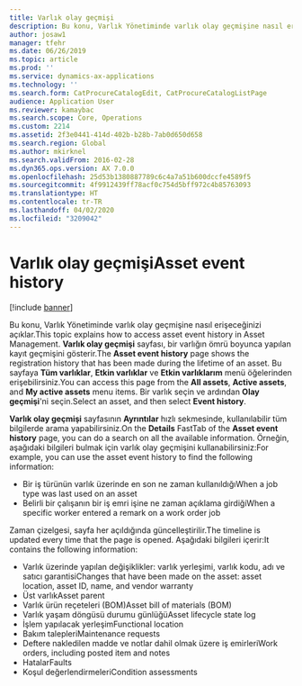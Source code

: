 ```yaml
---
title: Varlık olay geçmişi
description: Bu konu, Varlık Yönetiminde varlık olay geçmişine nasıl erişeceğinizi açıklar.
author: josaw1
manager: tfehr
ms.date: 06/26/2019
ms.topic: article
ms.prod: ''
ms.service: dynamics-ax-applications
ms.technology: ''
ms.search.form: CatProcureCatalogEdit, CatProcureCatalogListPage
audience: Application User
ms.reviewer: kamaybac
ms.search.scope: Core, Operations
ms.custom: 2214
ms.assetid: 2f3e0441-414d-402b-b28b-7ab0d650d658
ms.search.region: Global
ms.author: mkirknel
ms.search.validFrom: 2016-02-28
ms.dyn365.ops.version: AX 7.0.0
ms.openlocfilehash: 25d53b1380887789c6c4a7a51b600dccfe4589f5
ms.sourcegitcommit: 4f9912439ff78acf0c754d5bff972c4b85763093
ms.translationtype: HT
ms.contentlocale: tr-TR
ms.lasthandoff: 04/02/2020
ms.locfileid: "3209042"
---
```

# <a name="asset-event-history"></a><span data-ttu-id="18c49-103">Varlık olay geçmişi</span><span class="sxs-lookup"><span data-stu-id="18c49-103">Asset event history</span></span>

[!include [banner](../../includes/banner.md)]

 

<span data-ttu-id="18c49-104">Bu konu, Varlık Yönetiminde varlık olay geçmişine nasıl erişeceğinizi açıklar.</span><span class="sxs-lookup"><span data-stu-id="18c49-104">This topic explains how to access asset event history in Asset Management.</span></span> <span data-ttu-id="18c49-105">**Varlık olay geçmişi** sayfası, bir varlığın ömrü boyunca yapılan kayıt geçmişini gösterir.</span><span class="sxs-lookup"><span data-stu-id="18c49-105">The **Asset event history** page shows the registration history that has been made during the lifetime of an asset.</span></span> <span data-ttu-id="18c49-106">Bu sayfaya **Tüm varlıklar**, **Etkin varlıklar** ve **Etkin varlıklarım** menü öğelerinden erişebilirsiniz.</span><span class="sxs-lookup"><span data-stu-id="18c49-106">You can access this page from the **All assets**, **Active assets**, and **My active assets** menu items.</span></span> <span data-ttu-id="18c49-107">Bir varlık seçin ve ardından **Olay geçmişi**'ni seçin.</span><span class="sxs-lookup"><span data-stu-id="18c49-107">Select an asset, and then select **Event history**.</span></span>

<span data-ttu-id="18c49-108">**Varlık olay geçmişi** sayfasının **Ayrıntılar** hızlı sekmesinde, kullanılabilir tüm bilgilerde arama yapabilirsiniz.</span><span class="sxs-lookup"><span data-stu-id="18c49-108">On the **Details** FastTab of the **Asset event history** page, you can do a search on all the available information.</span></span> <span data-ttu-id="18c49-109">Örneğin, aşağıdaki bilgileri bulmak için varlık olay geçmişini kullanabilirsiniz:</span><span class="sxs-lookup"><span data-stu-id="18c49-109">For example, you can use the asset event history to find the following information:</span></span>

- <span data-ttu-id="18c49-110">Bir iş türünün varlık üzerinde en son ne zaman kullanıldığı</span><span class="sxs-lookup"><span data-stu-id="18c49-110">When a job type was last used on an asset</span></span>
- <span data-ttu-id="18c49-111">Belirli bir çalışanın bir iş emri işine ne zaman açıklama girdiği</span><span class="sxs-lookup"><span data-stu-id="18c49-111">When a specific worker entered a remark on a work order job</span></span>

<span data-ttu-id="18c49-112">Zaman çizelgesi, sayfa her açıldığında güncelleştirilir.</span><span class="sxs-lookup"><span data-stu-id="18c49-112">The timeline is updated every time that the page is opened.</span></span> <span data-ttu-id="18c49-113">Aşağıdaki bilgileri içerir:</span><span class="sxs-lookup"><span data-stu-id="18c49-113">It contains the following information:</span></span>

- <span data-ttu-id="18c49-114">Varlık üzerinde yapılan değişiklikler: varlık yerleşimi, varlık kodu, adı ve satıcı garantisi</span><span class="sxs-lookup"><span data-stu-id="18c49-114">Changes that have been made on the asset: asset location, asset ID, name, and vendor warranty</span></span>
- <span data-ttu-id="18c49-115">Üst varlık</span><span class="sxs-lookup"><span data-stu-id="18c49-115">Asset parent</span></span>
- <span data-ttu-id="18c49-116">Varlık ürün reçeteleri (BOM)</span><span class="sxs-lookup"><span data-stu-id="18c49-116">Asset bill of materials (BOM)</span></span>
- <span data-ttu-id="18c49-117">Varlık yaşam döngüsü durumu günlüğü</span><span class="sxs-lookup"><span data-stu-id="18c49-117">Asset lifecycle state log</span></span>
- <span data-ttu-id="18c49-118">İşlem yapılacak yerleşim</span><span class="sxs-lookup"><span data-stu-id="18c49-118">Functional location</span></span>
- <span data-ttu-id="18c49-119">Bakım talepleri</span><span class="sxs-lookup"><span data-stu-id="18c49-119">Maintenance requests</span></span>
- <span data-ttu-id="18c49-120">Deftere nakledilen madde ve notlar dahil olmak üzere iş emirleri</span><span class="sxs-lookup"><span data-stu-id="18c49-120">Work orders, including posted item and notes</span></span>
- <span data-ttu-id="18c49-121">Hatalar</span><span class="sxs-lookup"><span data-stu-id="18c49-121">Faults</span></span>
- <span data-ttu-id="18c49-122">Koşul değerlendirmeleri</span><span class="sxs-lookup"><span data-stu-id="18c49-122">Condition assessments</span></span>
